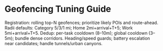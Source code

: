 # Geofencing Tuning Guide

Registration: rolling top-N geofences; prioritize likely POIs and route-ahead.
Radii defaults: Category 5/3/1 mi; Home 2mi+arrival+T+5; Work 5mi+arrival+T+5.
Dedup: per-task cooldown (8–10m); global cooldown (3–5m); bundle dense corridors.
Heading/speed guards; battery escalation near candidates; handle tunnels/urban canyons.